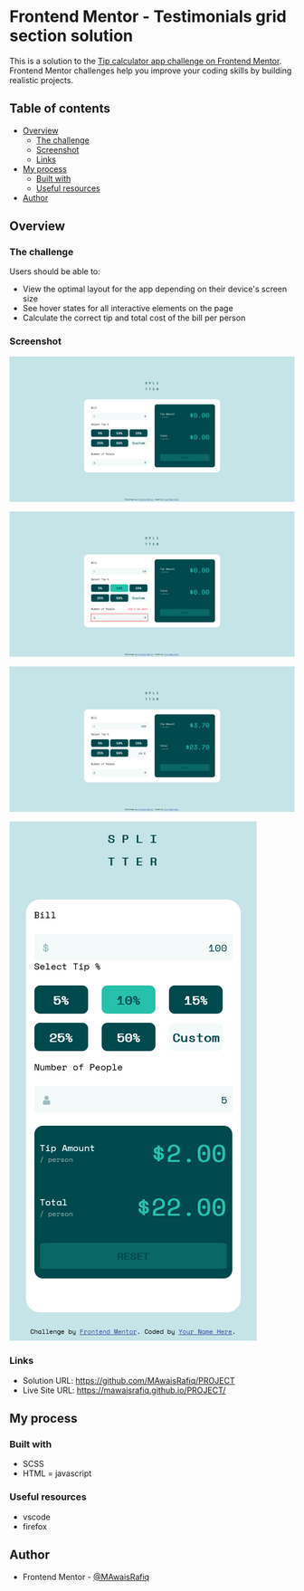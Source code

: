 # Frontend Mentor - Testimonials grid section solution

This is a solution to the [Tip calculator app challenge on Frontend Mentor](https://www.frontendmentor.io/challenges/tip-calculator-app-ugJNGbJUX). Frontend Mentor challenges help you improve your coding skills by building realistic projects.

## Table of contents

- [Overview](#overview)
  - [The challenge](#the-challenge)
  - [Screenshot](#screenshot)
  - [Links](#links)
- [My process](#my-process)
  - [Built with](#built-with)
  - [Useful resources](#useful-resources)
- [Author](#author)


## Overview

### The challenge

Users should be able to:


- View the optimal layout for the app depending on their device's screen size
- See hover states for all interactive elements on the page
- Calculate the correct tip and total cost of the bill per person

### Screenshot

![](./Screenshots/Screenshot1.png)

![](./Screenshots/Screenshot2.png)

![](./Screenshots/Screenshot3.png)

![](./Screenshots/Screenshot4.png)


### Links

- Solution URL: https://github.com/MAwaisRafiq/PROJECT
- Live Site URL: https://mawaisrafiq.github.io/PROJECT/

## My process

### Built with

- SCSS
- HTML
= javascript

### Useful resources

- vscode
- firefox

## Author
- Frontend Mentor - [@MAwaisRafiq](https://www.frontendmentor.io/profile/MAwaisRafiq)


